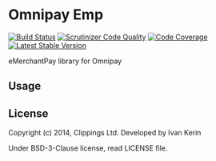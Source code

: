 Omnipay Emp
===========

[![Build Status](https://travis-ci.org/clippings/omnipay-emp.png?branch=master)](https://travis-ci.org/clippings/omnipay-emp)
[![Scrutinizer Code Quality](https://scrutinizer-ci.com/g/clippings/omnipay-emp/badges/quality-score.png)](https://scrutinizer-ci.com/g/clippings/omnipay-emp/)
[![Code Coverage](https://scrutinizer-ci.com/g/clippings/omnipay-emp/badges/coverage.png)](https://scrutinizer-ci.com/g/clippings/omnipay-emp/)
[![Latest Stable Version](https://poser.pugx.org/clippings/omnipay-emp/v/stable.png)](https://packagist.org/packages/clippings/omnipay-emp)

eMerchantPay library for Omnipay

Usage
-----

License
-------

Copyright (c) 2014, Clippings Ltd. Developed by Ivan Kerin

Under BSD-3-Clause license, read LICENSE file.
